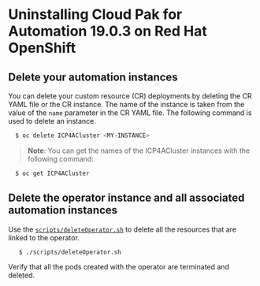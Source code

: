 # Uninstalling Cloud Pak for Automation 19.0.3 on Red Hat OpenShift

## Delete your automation instances

You can delete your custom resource (CR) deployments by deleting the CR YAML file or the CR instance. The name of the instance is taken from the value of the `name` parameter in the CR YAML file. The following command is used to delete an instance.

```bash
  $ oc delete ICP4ACluster <MY-INSTANCE>
```

> **Note**: You can get the names of the ICP4ACluster instances with the following command:
  ```bash
    $ oc get ICP4ACluster
  ```

## Delete the operator instance and all associated automation instances

Use the [`scripts/deleteOperator.sh`](../../scripts/deleteOperator.sh) to delete all the resources that are linked to the operator.

```bash
   $ ./scripts/deleteOperator.sh
```

Verify that all the pods created with the operator are terminated and deleted.
